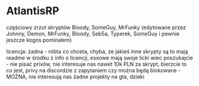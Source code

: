 # AtlantisRP
częściowy zrzut skryptów Bloody, SomeGuy, MrFunky (edytowane przez Johnny, Demon, MrFunky, Bloody, Seb5a, Typerek, SomeGuy i pewnie jeszcze kogos pominalem)

licencja: żadna - róbta co chceta, chyba, że jakieś inne skrypty są to mają readme w środku z info o licencji, esxowe mają swoje licki wiec poszukajcie - nie pisać privów, nie interesuje nas nawet 10k PLN za skrypt, bierzcie to co jest, privy na discordzie z zapytaniem czy można będą blokowane - MOŻNA, nie interesują nas żadne projekty na gta, dzieki 
